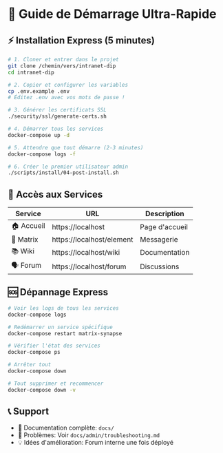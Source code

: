 # 🚀 Guide de Démarrage Ultra-Rapide

## ⚡ Installation Express (5 minutes)

```bash
# 1. Cloner et entrer dans le projet
git clone /chemin/vers/intranet-dip
cd intranet-dip

# 2. Copier et configurer les variables
cp .env.example .env
# Éditez .env avec vos mots de passe !

# 3. Générer les certificats SSL
./security/ssl/generate-certs.sh

# 4. Démarrer tous les services
docker-compose up -d

# 5. Attendre que tout démarre (2-3 minutes)
docker-compose logs -f

# 6. Créer le premier utilisateur admin
./scripts/install/04-post-install.sh
```

## 🎯 Accès aux Services

| Service | URL | Description |
|---------|-----|-------------|
| 🏠 Accueil | https://localhost | Page d'accueil |
| 💬 Matrix | https://localhost/element | Messagerie |
| 📚 Wiki | https://localhost/wiki | Documentation |
| 🗣️ Forum | https://localhost/forum | Discussions |

## 🆘 Dépannage Express

```bash
# Voir les logs de tous les services
docker-compose logs

# Redémarrer un service spécifique
docker-compose restart matrix-synapse

# Vérifier l'état des services
docker-compose ps

# Arrêter tout
docker-compose down

# Tout supprimer et recommencer
docker-compose down -v
```

## 📞 Support

- 📖 Documentation complète: `docs/`
- 🐛 Problèmes: Voir `docs/admin/troubleshooting.md`
- 💡 Idées d'amélioration: Forum interne une fois déployé
